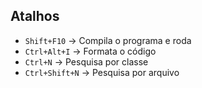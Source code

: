 
## Atalhos

- `Shift+F10` -> Compila o programa e roda
- `Ctrl+Alt+I` -> Formata o código
- `Ctrl+N` -> Pesquisa por classe
- `Ctrl+Shift+N` -> Pesquisa por arquivo